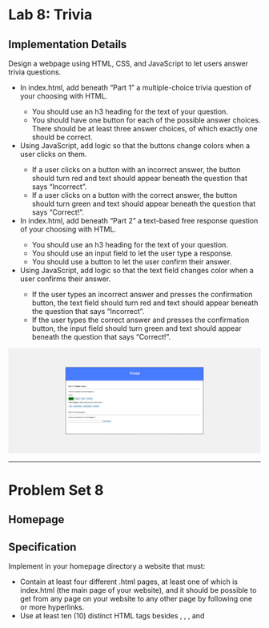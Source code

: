 
<h1>Lab 8: Trivia</h1>
<h2>Implementation Details</h2>
<p>Design a webpage using HTML, CSS, and JavaScript to let users answer trivia questions.</p>
<ul>
<li>In index.html, add beneath “Part 1” a multiple-choice trivia question of your choosing with HTML.</li>
  <ul>
    <li>You should use an h3 heading for the text of your question.</li>
    <li>You should have one button for each of the possible answer choices. There should be at least three answer choices, of which exactly one should be correct.  </li>
  </ul>
<li>Using JavaScript, add logic so that the buttons change colors when a user clicks on them.</li>
  <ul>
    <li>If a user clicks on a button with an incorrect answer, the button should turn red and text should appear beneath the question that says “Incorrect”.</li>
    <li>If a user clicks on a button with the correct answer, the button should turn green and text should appear beneath the question that says “Correct!”.</li>
  </ul>
<li>In index.html, add beneath “Part 2” a text-based free response question of your choosing with HTML.</li>
  <ul>
  <li>You should use an h3 heading for the text of your question.</li>
  <li>You should use an input field to let the user type a response.</li>
  <li>You should use a button to let the user confirm their answer.</li>
    </ul>
<li>Using JavaScript, add logic so that the text field changes color when a user confirms their answer.</li>
<ul>
<li>If the user types an incorrect answer and presses the confirmation button, the text field should turn red and text should appear beneath the question that says “Incorrect”.</li>
<li>If the user types the correct answer and presses the confirmation button, the input field should turn green and text should appear beneath the question that says “Correct!”.</li>
</ul>
</ul>

<img src="assets/0.png">


---


<h1>Problem Set 8</h1>
<h2>Homepage</h2>
<h2>Specification</h2>
<p>Implement in your homepage directory a website that must:</p>

<ul>
<li>Contain at least four different .html pages, at least one of which is index.html (the main page of your website), and it should be possible to get from any page on your website to any other page by following one or more hyperlinks.</li>
<li>Use at least ten (10) distinct HTML tags besides <html>, <head>, <body>, and <title>. Using some tag (e.g., <p>) multiple times still counts as just one (1) of those ten!</li>
<li>
Integrate one or more features from Bootstrap into your site. Bootstrap is a popular library (that comes with lots of CSS classes and more) via which you can beautify your site. See Bootstrap’s documentation to get started. In particular, you might find some of Bootstrap’s components of interest. To add Bootstrap to your site, it suffices to include</li>
  
```
<link rel="stylesheet" href="https://cdn.jsdelivr.net/npm/bootstrap@4.5.3/dist/css/bootstrap.min.css" integrity="sha384-TX8t27EcRE3e/ihU7zmQxVncDAy5uIKz4rEkgIXeMed4M0jlfIDPvg6uqKI2xXr2" crossorigin="anonymous">
<script src="https://code.jquery.com/jquery-3.5.1.slim.min.js" integrity="sha384-DfXdz2htPH0lsSSs5nCTpuj/zy4C+OGpamoFVy38MVBnE+IbbVYUew+OrCXaRkfj" crossorigin="anonymous"></script>
<script src="https://cdn.jsdelivr.net/npm/bootstrap@4.5.3/dist/js/bootstrap.bundle.min.js" integrity="sha384-ho+j7jyWK8fNQe+A12Hb8AhRq26LrZ/JpcUGGOn+Y7RsweNrtN/tE3MoK7ZeZDyx" crossorigin="anonymous"></script>
```
  
</ul>


